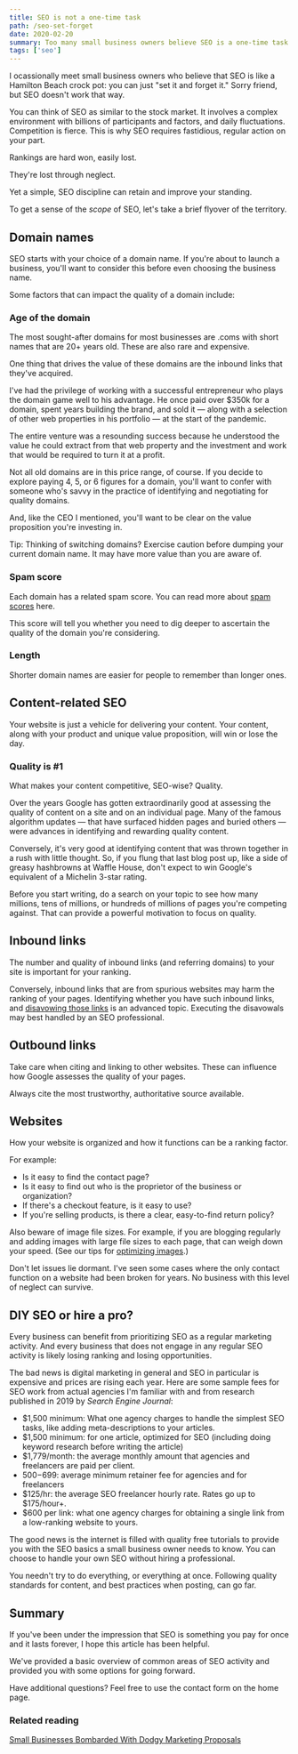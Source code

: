 ```yaml
---
title: SEO is not a one-time task
path: /seo-set-forget
date: 2020-02-20
summary: Too many small business owners believe SEO is a one-time task. Here's why that's wrong.
tags: ['seo']
---
```


I ocassionally meet small business owners who believe that SEO is like a Hamilton Beach crock pot: you can just "set it and forget it." Sorry friend, but SEO doesn't work that way. 

You can think of SEO as similar to the stock market. It involves a complex environment with billions of participants and factors, and daily fluctuations. Competition is fierce. This is why SEO requires fastidious, regular action on your part. 

Rankings are hard won, easily lost. 

They're lost through neglect.

Yet a simple, SEO discipline can retain and improve your standing. 

To get a sense of the <em>scope</em> of SEO, let's take a brief flyover of the territory. 

## Domain names

SEO starts with your choice of a domain name. If you're about to launch a business, you'll want to consider this before even choosing the business name. 

Some factors that can impact the quality of a domain include:

### Age of the domain

The most sought-after domains for most businesses are .coms with short names that are 20+ years old. These are also rare and expensive.

One thing that drives the value of these domains are the inbound links that they've acquired.

I've had the privilege of working with a successful entrepreneur who plays the domain game well to his advantage. He once paid over $350k for a domain, spent years building the brand, and sold it — along with a selection of other web properties in his portfolio — at the start of the pandemic. 

The entire venture was a resounding success because he understood the value he could extract from that web property and the investment and work that would be required to turn it at a profit. 

Not all old domains are in this price range, of course. If you decide to explore paying 4, 5, or 6 figures for a domain, you'll want to confer with someone who's savvy in the practice of identifying and negotiating for quality domains. 

And, like the CEO I mentioned, you'll want to be clear on the value proposition you're investing in. 

Tip: Thinking of switching domains? Exercise caution before dumping your current domain name. It may have more value than you are aware of.

### Spam score 

Each domain has a related spam score. You can read more about <a href="https://moz.com/help/link-explorer/link-building/spam-score" target="blank">spam scores</a> here. 

This score will tell you whether you need to dig deeper to ascertain the quality of the domain you're considering.

### Length 

Shorter domain names are easier for people to remember than longer ones. 

## Content-related SEO

Your website is just a vehicle for delivering your content. Your content, along with your product and unique value proposition, will win or lose the day.

### Quality is #1

What makes your content competitive, SEO-wise? Quality. 

Over the years Google has gotten extraordinarily good at assessing the quality of content on a site and on an individual page. Many of the famous algorithm updates — that have surfaced hidden pages and buried others — were advances in identifying and rewarding quality content. 

Conversely, it's very good at identifying content that was thrown together in a rush with little thought. So, if you flung that last blog post up, like a side of greasy hashbrowns at Waffle House, don't expect to win Google's equivalent of a Michelin 3-star rating. 

Before you start writing, do a search on your topic to see how many millions, tens of millions, or hundreds of millions of pages you're competing against. That can provide a powerful motivation to focus on quality.

## Inbound links

The number and quality of inbound links (and referring domains) to your site is important for your ranking. 

Conversely, inbound links that are from spurious websites may harm the ranking of your pages. Identifying whether you have such inbound links, and <a href="https://support.google.com/webmasters/answer/2648487?hl=en" target="blank">disavowing those links</a> is an advanced topic. Executing the disavowals may best handled by an SEO professional.

## Outbound links

Take care when citing and linking to other websites. These can influence how Google assesses the quality of your pages. 

Always cite the most trustworthy, authoritative source available.


## Websites 

How your website is organized and how it functions can be a ranking factor. 

For example: 
* Is it easy to find the contact page? 
* Is it easy to find out who is the proprietor of the business or organization? 
* If there's a checkout feature, is it easy to use?
* If you're selling products, is there a clear, easy-to-find return policy?  

Also beware of image file sizes. For example, if you are blogging regularly and adding images with large file sizes to each page, that can weigh down your speed. (See our tips for <a href="/optimize-images">optimizing images</a>.) 

Don't let issues lie dormant. I've seen some cases where the only contact function on a website had been broken for years. No business with this level of neglect can survive. 

## DIY SEO or hire a pro?

Every business can benefit from prioritizing SEO as a regular marketing activity. And every business that does not engage in any regular SEO activity is likely losing ranking and losing opportunities.

The bad news is digital marketing in general and SEO in particular is expensive and prices are rising each year. Here are some sample fees for SEO work from actual agencies I'm familiar with and from research published in 2019 by <em>Search Engine Journal</em>: 

* $1,500 minimum: What one agency charges to handle the simplest SEO tasks, like adding meta-descriptions to your articles.
* $1,500 minimum: for one article, optimized for SEO (including doing keyword research before writing the article)
* $1,779/month: the average monthly amount that agencies and freelancers are paid per client.
* $500-$699: average minimum retainer fee for agencies and for freelancers
* $125/hr: the average SEO freelancer hourly rate. Rates go up to $175/hour+.
* $600 per link: what one agency charges for obtaining a single link from a low-ranking website to yours.

The good news is the internet is filled with quality free tutorials to provide you with the SEO basics a small business owner needs to know. You can choose to handle your own SEO without hiring a professional. 

You needn't try to do everything, or everything at once. Following quality standards for content, and best practices when posting, can go far. 

## Summary

If you've been under the impression that SEO is something you pay for once and it lasts forever, I hope this article has been helpful. 

We've provided a basic overview of common areas of SEO activity and provided you with some options for going forward. 

Have additional questions? Feel free to use the contact form on the home page. 


### Related reading 

<a href="https://www.signalfox.org/business-listings-scams" target="blank">Small Businesses Bombarded With Dodgy Marketing Proposals</a>

